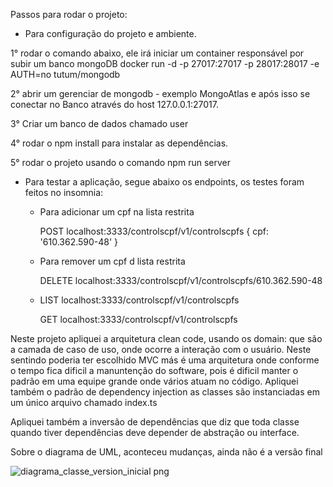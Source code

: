 Passos para rodar o projeto: 

 - Para configuração do projeto e ambiente.

1° rodar o comando abaixo, ele irá iniciar um container responsável por subir um banco mongoDB
docker run -d -p 27017:27017 -p 28017:28017 -e AUTH=no tutum/mongodb

2°  abrir um gerenciar de mongodb - exemplo MongoAtlas e após isso se conectar no Banco através do host 127.0.0.1:27017.

3° Criar um banco de dados chamado user

4° rodar o npm install para instalar as dependências.

5° rodar o projeto usando o comando npm run server

 - Para testar a aplicação, segue abaixo os endpoints, os testes foram feitos no insomnia:

    - Para adicionar um cpf na lista restrita 
        
        POST localhost:3333/controlscpf/v1/controlscpfs 
          {
            cpf: '610.362.590-48'
          }

    - Para remover um cpf d lista restrita    
        
        DELETE localhost:3333/controlscpf/v1/controlscpfs/610.362.590-48
    
    - LIST localhost:3333/controlscpf/v1/controlscpfs 
        
        GET localhost:3333/controlscpf/v1/controlscpfs 


Neste projeto apliquei a arquitetura clean code, usando os domain: que são a camada de caso de uso, 
onde ocorre a interação com o usuário. Neste sentindo poderia ter escolhido MVC más é uma arquitetura
onde conforme o tempo fica dificil a manuntenção do software, pois é dificil manter o padrão
em uma equipe grande onde vários atuam no código. Apliquei também o padrão de dependency injection as classes
são instanciadas em um único arquivo chamado index.ts

Apliquei também a inversão de dependências que diz que toda classe quando tiver dependências deve depender 
de abstração ou interface.


Sobre o diagrama de UML, aconteceu mudanças, ainda não é a versão final

![diagrama_classe_version_inicial png](https://user-images.githubusercontent.com/12539016/130900566-266d23ee-501d-4d5a-ae0b-c75afc8149a0.png)






